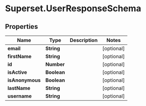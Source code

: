 # Superset.UserResponseSchema

## Properties
Name | Type | Description | Notes
------------ | ------------- | ------------- | -------------
**email** | **String** |  | [optional] 
**firstName** | **String** |  | [optional] 
**id** | **Number** |  | [optional] 
**isActive** | **Boolean** |  | [optional] 
**isAnonymous** | **Boolean** |  | [optional] 
**lastName** | **String** |  | [optional] 
**username** | **String** |  | [optional] 
